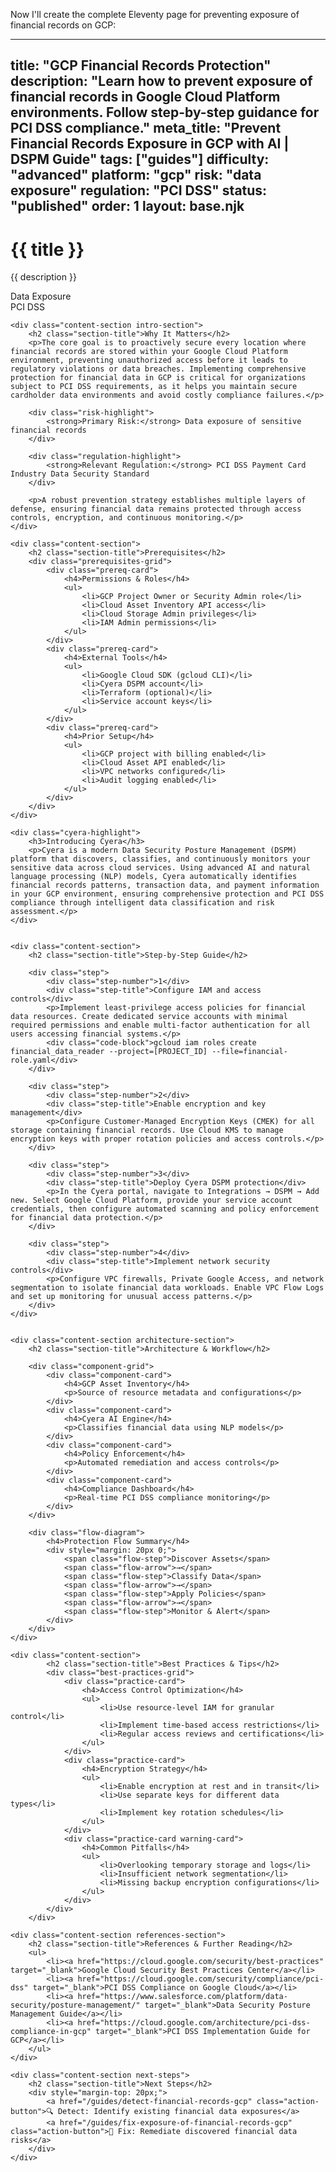 Now I'll create the complete Eleventy page for preventing exposure of financial records on GCP:

---
title: "GCP Financial Records Protection"
description: "Learn how to prevent exposure of financial records in Google Cloud Platform environments. Follow step-by-step guidance for PCI DSS compliance."
meta_title: "Prevent Financial Records Exposure in GCP with AI | DSPM Guide"
tags: ["guides"]
difficulty: "advanced"
platform: "gcp"
risk: "data exposure"
regulation: "PCI DSS"
status: "published"
order: 1
layout: base.njk
---

<div class="container">
    <div class="header">
        <h1>{{ title }}</h1>
        <p>{{ description }}</p>
        <div class="badge">Data Exposure</div>
        <div class="badge regulation">PCI DSS</div>
    </div>

    <div class="content-section intro-section">
        <h2 class="section-title">Why It Matters</h2>
        <p>The core goal is to proactively secure every location where financial records are stored within your Google Cloud Platform environment, preventing unauthorized access before it leads to regulatory violations or data breaches. Implementing comprehensive protection for financial data in GCP is critical for organizations subject to PCI DSS requirements, as it helps you maintain secure cardholder data environments and avoid costly compliance failures.</p>
        
        <div class="risk-highlight">
            <strong>Primary Risk:</strong> Data exposure of sensitive financial records
        </div>
        
        <div class="regulation-highlight">
            <strong>Relevant Regulation:</strong> PCI DSS Payment Card Industry Data Security Standard
        </div>
        
        <p>A robust prevention strategy establishes multiple layers of defense, ensuring financial data remains protected through access controls, encryption, and continuous monitoring.</p>
    </div>

    <div class="content-section">
        <h2 class="section-title">Prerequisites</h2>
        <div class="prerequisites-grid">
            <div class="prereq-card">
                <h4>Permissions & Roles</h4>
                <ul>
                    <li>GCP Project Owner or Security Admin role</li>
                    <li>Cloud Asset Inventory API access</li>
                    <li>Cloud Storage Admin privileges</li>
                    <li>IAM Admin permissions</li>
                </ul>
            </div>
            <div class="prereq-card">
                <h4>External Tools</h4>
                <ul>
                    <li>Google Cloud SDK (gcloud CLI)</li>
                    <li>Cyera DSPM account</li>
                    <li>Terraform (optional)</li>
                    <li>Service account keys</li>
                </ul>
            </div>
            <div class="prereq-card">
                <h4>Prior Setup</h4>
                <ul>
                    <li>GCP project with billing enabled</li>
                    <li>Cloud Asset API enabled</li>
                    <li>VPC networks configured</li>
                    <li>Audit logging enabled</li>
                </ul>
            </div>
        </div>
    </div>
	
    <div class="cyera-highlight">
        <h3>Introducing Cyera</h3>
        <p>Cyera is a modern Data Security Posture Management (DSPM) platform that discovers, classifies, and continuously monitors your sensitive data across cloud services. Using advanced AI and natural language processing (NLP) models, Cyera automatically identifies financial records patterns, transaction data, and payment information in your GCP environment, ensuring comprehensive protection and PCI DSS compliance through intelligent data classification and risk assessment.</p>
    </div>
	

    <div class="content-section">
        <h2 class="section-title">Step-by-Step Guide</h2>
        
        <div class="step">
            <div class="step-number">1</div>
            <div class="step-title">Configure IAM and access controls</div>
            <p>Implement least-privilege access policies for financial data resources. Create dedicated service accounts with minimal required permissions and enable multi-factor authentication for all users accessing financial systems.</p>
            <div class="code-block">gcloud iam roles create financial_data_reader --project=[PROJECT_ID] --file=financial-role.yaml</div>
        </div>

        <div class="step">
            <div class="step-number">2</div>
            <div class="step-title">Enable encryption and key management</div>
            <p>Configure Customer-Managed Encryption Keys (CMEK) for all storage containing financial records. Use Cloud KMS to manage encryption keys with proper rotation policies and access controls.</p>
        </div>

        <div class="step">
            <div class="step-number">3</div>
            <div class="step-title">Deploy Cyera DSPM protection</div>
            <p>In the Cyera portal, navigate to Integrations → DSPM → Add new. Select Google Cloud Platform, provide your service account credentials, then configure automated scanning and policy enforcement for financial data protection.</p>
        </div>

        <div class="step">
            <div class="step-number">4</div>
            <div class="step-title">Implement network security controls</div>
            <p>Configure VPC firewalls, Private Google Access, and network segmentation to isolate financial data workloads. Enable VPC Flow Logs and set up monitoring for unusual access patterns.</p>
        </div>
    </div>


    <div class="content-section architecture-section">
        <h2 class="section-title">Architecture & Workflow</h2>
        
        <div class="component-grid">
            <div class="component-card">
                <h4>GCP Asset Inventory</h4>
                <p>Source of resource metadata and configurations</p>
            </div>
            <div class="component-card">
                <h4>Cyera AI Engine</h4>
                <p>Classifies financial data using NLP models</p>
            </div>
            <div class="component-card">
                <h4>Policy Enforcement</h4>
                <p>Automated remediation and access controls</p>
            </div>
            <div class="component-card">
                <h4>Compliance Dashboard</h4>
                <p>Real-time PCI DSS compliance monitoring</p>
            </div>
        </div>

        <div class="flow-diagram">
            <h4>Protection Flow Summary</h4>
            <div style="margin: 20px 0;">
                <span class="flow-step">Discover Assets</span>
                <span class="flow-arrow">→</span>
                <span class="flow-step">Classify Data</span>
                <span class="flow-arrow">→</span>
                <span class="flow-step">Apply Policies</span>
                <span class="flow-arrow">→</span>
                <span class="flow-step">Monitor & Alert</span>
            </div>
        </div>
    </div>

	<div class="content-section">
	        <h2 class="section-title">Best Practices & Tips</h2>
	        <div class="best-practices-grid">
	            <div class="practice-card">
	                <h4>Access Control Optimization</h4>
	                <ul>
	                    <li>Use resource-level IAM for granular control</li>
	                    <li>Implement time-based access restrictions</li>
	                    <li>Regular access reviews and certifications</li>
	                </ul>
	            </div>
	            <div class="practice-card">
	                <h4>Encryption Strategy</h4>
	                <ul>
	                    <li>Enable encryption at rest and in transit</li>
	                    <li>Use separate keys for different data types</li>
	                    <li>Implement key rotation schedules</li>
	                </ul>
	            </div>
	            <div class="practice-card warning-card">
	                <h4>Common Pitfalls</h4>
	                <ul>
	                    <li>Overlooking temporary storage and logs</li>
	                    <li>Insufficient network segmentation</li>
	                    <li>Missing backup encryption configurations</li>
	                </ul>
	            </div>
	        </div>
	    </div>

    <div class="content-section references-section">
        <h2 class="section-title">References & Further Reading</h2>
        <ul>
            <li><a href="https://cloud.google.com/security/best-practices" target="_blank">Google Cloud Security Best Practices Center</a></li>
            <li><a href="https://cloud.google.com/security/compliance/pci-dss" target="_blank">PCI DSS Compliance on Google Cloud</a></li>
            <li><a href="https://www.salesforce.com/platform/data-security/posture-management/" target="_blank">Data Security Posture Management Guide</a></li>
            <li><a href="https://cloud.google.com/architecture/pci-dss-compliance-in-gcp" target="_blank">PCI DSS Implementation Guide for GCP</a></li>
        </ul>
    </div>

    <div class="content-section next-steps">
        <h2 class="section-title">Next Steps</h2>
        <div style="margin-top: 20px;">
            <a href="/guides/detect-financial-records-gcp" class="action-button">🔍 Detect: Identify existing financial data exposures</a>
            <a href="/guides/fix-exposure-of-financial-records-gcp" class="action-button">🔧 Fix: Remediate discovered financial data risks</a>
        </div>
    </div>
</div>